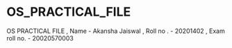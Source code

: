 # OS_PRACTICAL_FILE
 OS PRACTICAL FILE , Name - Akansha Jaiswal , Roll no . - 20201402 , Exam roll no. - 20020570003 

